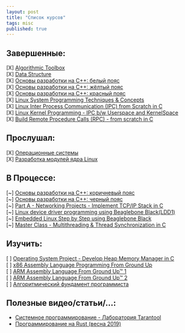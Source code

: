 ```yaml
---
layout: post
title: "Список курсов"
tags: misc
published: true
---
```


## Завершенные:  
[X] [Algorithmic Toolbox](https://www.coursera.org/learn/algorithmic-toolbox)  
[X] [Data Structure](https://www.coursera.org/learn/data-structures?specialization=data-structures-algorithms)  
[X] [Основы разработки на C++: белый пояс](https://www.coursera.org/learn/c-plus-plus-white/home/welcome)  
[X] [Основы разработки на C++: жёлтый пояс](https://www.coursera.org/learn/c-plus-plus-yellow?specialization=c-plus-plus-modern-development)  
[X] [Основы разработки на C++: красный пояс](https://www.coursera.org/learn/c-plus-plus-red?specialization=c-plus-plus-modern-development)  
[X] [Linux System Programming Techniques & Concepts](https://www.udemy.com/course/advance-programming-concepts/)  
[X] [Linux Inter Process Communication (IPC) from Scratch in C](https://www.udemy.com/course/linuxipc/)  
[X] [Linux Kernel Programming - IPC b/w Userspace and KernelSpace](https://www.udemy.com/course/netlinksockets/)  
[X] [Build Remote Procedure Calls (RPC) - from scratch in C](https://www.udemy.com/course/linuxrpc/)  

## Прослушал:
[X] [Операционные системы](https://stepik.org/course/1780/syllabus)  
[X] [Разработка модулей ядра Linux](https://stepik.org/course/2051/syllabus)  

## В Процессе:  
[~] [Основы разработки на С++: коричневый пояс](https://www.coursera.org/learn/c-plus-plus-brown?specialization=c-plus-plus-modern-development)  
[~] [Основы разработки на С++: черный пояс](https://www.coursera.org/learn/c-plus-plus-black)  
[~] [Part A - Networking Projects - Implement TCP/IP Stack in C](https://www.udemy.com/course/tcpipstack/)  
[~] [Linux device driver programming using Beaglebone Black(LDD1)](https://www.udemy.com/course/linux-device-driver-programming-using-beaglebone-black/)  
[~] [Embedded Linux Step by Step using Beaglebone Black](https://www.udemy.com/course/embedded-linux-step-by-step-using-beaglebone/)  
[~] [Master Class - Multithreading & Thread Synchronization in C](https://www.udemy.com/course/multithreading_parta/)  


## Изучить:  
[ ] [Operating System Project - Develop Heap Memory Manager in C](https://www.udemy.com/course/os-project-lmm/)  
[ ] [x86 Assembly Language Programming From Ground Up](https://www.udemy.com/course/x86-assembly-programming-from-ground-uptm/)  
[ ] [ARM Assembly Language From Ground Up™ 1](https://www.udemy.com/course/arm-assembly-programming/)  
[ ] [ARM Assembly Language From Ground Up™ 2](https://www.udemy.com/course/arm-assembly-language-from-ground-uptm-2/)  
[ ] [Алгоритмический фундамент программиста](https://stepik.org/course/62940/syllabus)  

## Полезные видео/статьи/...:
* [Системное программирование - Лаборатория Tarantool](https://www.youtube.com/playlist?list=PLrCZzMib1e9pOdLmE2qtMgL3QMEIrxyu7)  
* [Программирование на Rust (весна 2019)](https://www.youtube.com/playlist?list=PLlb7e2G7aSpTfhiECYNI2EZ1uAluUqE_e)  
